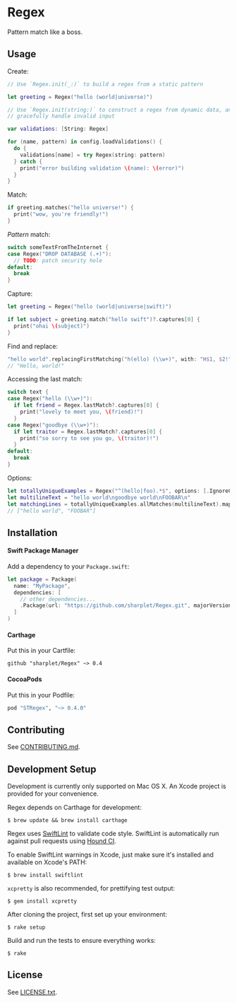 # Regex

Pattern match like a boss.



## Usage

Create:

```swift
// Use `Regex.init(_:)` to build a regex from a static pattern

let greeting = Regex("hello (world|universe)")

// Use `Regex.init(string:)` to construct a regex from dynamic data, and
// gracefully handle invalid input

var validations: [String: Regex]

for (name, pattern) in config.loadValidations() {
  do {
    validations[name] = try Regex(string: pattern)
  } catch {
    print("error building validation \(name): \(error)")
  }
}
```

Match:

```swift
if greeting.matches("hello universe!") {
  print("wow, you're friendly!")
}
```

_Pattern_ match:

```swift
switch someTextFromTheInternet {
case Regex("DROP DATABASE (.+)"):
  // TODO: patch security hole
default:
  break
}
```

Capture:

```swift
let greeting = Regex("hello (world|universe|swift)")

if let subject = greeting.match("hello swift")?.captures[0] {
  print("ohai \(subject)")
}
```

Find and replace:

```swift
"hello world".replacingFirstMatching("h(ello) (\\w+)", with: "H$1, $2!")
// "Hello, world!"
```

Accessing the last match:

```swift
switch text {
case Regex("hello (\\w+)"):
  if let friend = Regex.lastMatch?.captures[0] {
    print("lovely to meet you, \(friend)!")
  }
case Regex("goodbye (\\w+)"):
  if let traitor = Regex.lastMatch?.captures[0] {
    print("so sorry to see you go, \(traitor)!")
  }
default:
  break
}
```

Options:

```swift
let totallyUniqueExamples = Regex("^(hello|foo).*$", options: [.IgnoreCase, .AnchorsMatchLines])
let multilineText = "hello world\ngoodbye world\nFOOBAR\n"
let matchingLines = totallyUniqueExamples.allMatches(multilineText).map { $0.matchedString }
// ["hello world", "FOOBAR"]
```



## Installation

#### Swift Package Manager

Add a dependency to your `Package.swift`:

```swift
let package = Package(
  name: "MyPackage",
  dependencies: [
    // other dependencies...
    .Package(url: "https://github.com/sharplet/Regex.git", majorVersion: 0, minor: 4),
  ]
)
```

#### Carthage

Put this in your Cartfile:

```
github "sharplet/Regex" ~> 0.4
```

#### CocoaPods

Put this in your Podfile:

```ruby
pod "STRegex", "~> 0.4.0"
```



## Contributing

See [CONTRIBUTING.md](CONTRIBUTING.md).



## Development Setup

Development is currently only supported on Mac OS X. An Xcode project is
provided for your convenience.

Regex depends on Carthage for development:

```
$ brew update && brew install carthage
```

Regex uses [SwiftLint](https://github.com/realm/SwiftLint) to validate code style.
SwiftLint is automatically run against pull requests using [Hound CI](https://houndci.com/).

To enable SwiftLint warnings in Xcode, just make sure it's installed and available on Xcode's PATH:

```
$ brew install swiftlint
```

`xcpretty` is also recommended, for prettifying test output:

```
$ gem install xcpretty
```

After cloning the project, first set up your environment:

```
$ rake setup
```

Build and run the tests to ensure everything works:

```
$ rake
```



## License

See [LICENSE.txt](LICENSE.txt).
